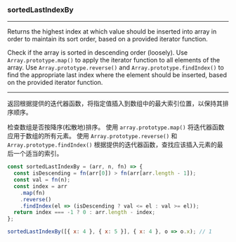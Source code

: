 ### sortedLastIndexBy

------------

Returns the highest index at which value should be inserted into array in order to maintain its sort order, based on a provided iterator function.

Check if the array is sorted in descending order (loosely).
Use `Array.prototype.map()` to apply the iterator function to all elements of the array.
Use `Array.prototype.reverse()` and `Array.prototype.findIndex()` to find the appropriate last index where the element should be inserted, based on the provided iterator function.

------------

返回根据提供的迭代器函数，将指定值插入到数组中的最大索引位置，以保持其排序顺序。

检查数组是否按降序(松散地)排序。
使用 `array.prototype.map()` 将迭代器函数应用于数组的所有元素。
使用 `Array.prototype.reverse()` 和 ` Array.prototype.findIndex()` 根据提供的迭代器函数，查找应该插入元素的最后一个适当的索引。


```js
const sortedLastIndexBy = (arr, n, fn) => {
  const isDescending = fn(arr[0]) > fn(arr[arr.length - 1]);
  const val = fn(n);
  const index = arr
    .map(fn)
    .reverse()
    .findIndex(el => (isDescending ? val <= el : val >= el));
  return index === -1 ? 0 : arr.length - index;
};
```

```js
sortedLastIndexBy([{ x: 4 }, { x: 5 }], { x: 4 }, o => o.x); // 1
```
